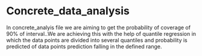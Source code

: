 # Concrete_data_analysis
In concrete_analyis file we are aiming to get the probability of coverage of 90% of interval..We are achieving this with the help of quantile regression in which the data points are divided into several quantiles and probability is predicted of data points prediction falling in the defined range.
